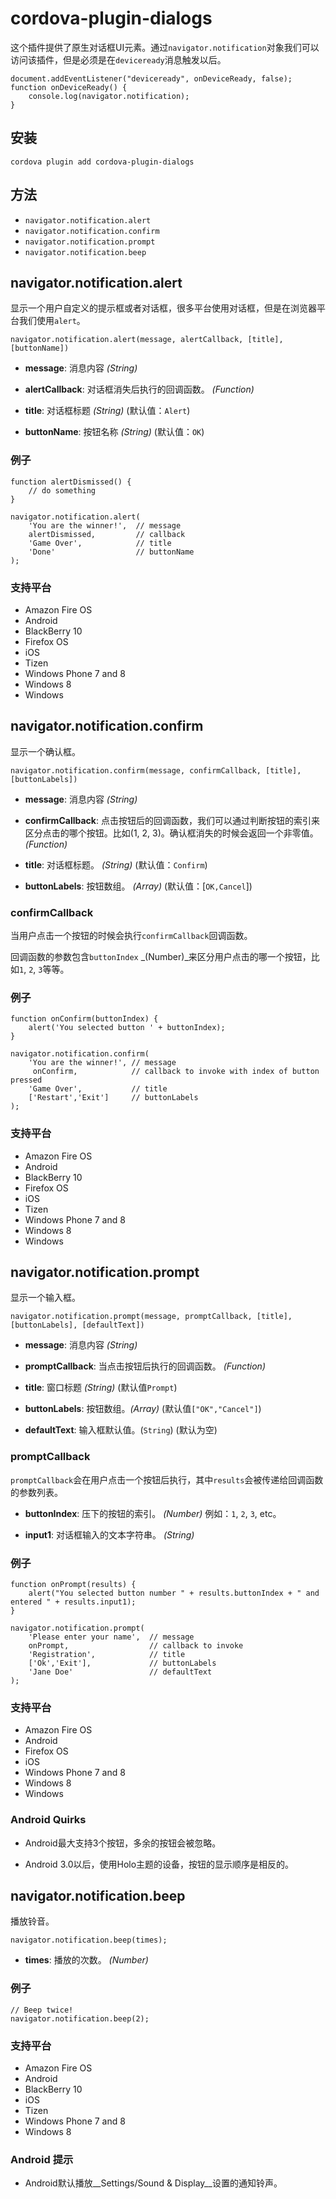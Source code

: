 # cordova-plugin-dialogs

这个插件提供了原生对话框UI元素。通过`navigator.notification`对象我们可以访问该插件，但是必须是在`deviceready`消息触发以后。

    document.addEventListener("deviceready", onDeviceReady, false);
    function onDeviceReady() {
        console.log(navigator.notification);
    }

## 安装

    cordova plugin add cordova-plugin-dialogs

## 方法

- `navigator.notification.alert`
- `navigator.notification.confirm`
- `navigator.notification.prompt`
- `navigator.notification.beep`

## navigator.notification.alert

显示一个用户自定义的提示框或者对话框，很多平台使用对话框，但是在浏览器平台我们使用`alert`。

    navigator.notification.alert(message, alertCallback, [title], [buttonName])

- __message__: 消息内容 _(String)_

- __alertCallback__: 对话框消失后执行的回调函数。 _(Function)_

- __title__: 对话框标题 _(String)_ (默认值：`Alert`)

- __buttonName__: 按钮名称 _(String)_ (默认值：`OK`)


### 例子

    function alertDismissed() {
        // do something
    }

    navigator.notification.alert(
        'You are the winner!',  // message
        alertDismissed,         // callback
        'Game Over',            // title
        'Done'                  // buttonName
    );

### 支持平台

- Amazon Fire OS
- Android
- BlackBerry 10
- Firefox OS
- iOS
- Tizen
- Windows Phone 7 and 8
- Windows 8
- Windows

## navigator.notification.confirm

显示一个确认框。

    navigator.notification.confirm(message, confirmCallback, [title], [buttonLabels])

- __message__: 消息内容 _(String)_

- __confirmCallback__: 点击按钮后的回调函数，我们可以通过判断按钮的索引来区分点击的哪个按钮。比如(1, 2, 3)。确认框消失的时候会返回一个非零值。 _(Function)_

- __title__: 对话框标题。 _(String)_ (默认值：`Confirm`)

- __buttonLabels__: 按钮数组。 _(Array)_  (默认值：[`OK,Cancel`])


### confirmCallback

当用户点击一个按钮的时候会执行`confirmCallback`回调函数。

回调函数的参数包含`buttonIndex` _(Number)_来区分用户点击的哪一个按钮，比如`1`, `2`, `3`等等。

### 例子

    function onConfirm(buttonIndex) {
        alert('You selected button ' + buttonIndex);
    }

    navigator.notification.confirm(
        'You are the winner!', // message
         onConfirm,            // callback to invoke with index of button pressed
        'Game Over',           // title
        ['Restart','Exit']     // buttonLabels
    );

### 支持平台

- Amazon Fire OS
- Android
- BlackBerry 10
- Firefox OS
- iOS
- Tizen
- Windows Phone 7 and 8
- Windows 8
- Windows

## navigator.notification.prompt

显示一个输入框。

    navigator.notification.prompt(message, promptCallback, [title], [buttonLabels], [defaultText])

- __message__: 消息内容 _(String)_

- __promptCallback__: 当点击按钮后执行的回调函数。 _(Function)_

- __title__: 窗口标题 _(String)_ (默认值`Prompt`)

- __buttonLabels__: 按钮数组。_(Array)_ (默认值`["OK","Cancel"]`)

- __defaultText__: 输入框默认值。(`String`) (默认为空)

### promptCallback

`promptCallback`会在用户点击一个按钮后执行，其中`results`会被传递给回调函数的参数列表。

- __buttonIndex__: 压下的按钮的索引。 _(Number)_ 例如：`1`, `2`, `3`, etc。

- __input1__: 对话框输入的文本字符串。 _(String)_

### 例子

    function onPrompt(results) {
        alert("You selected button number " + results.buttonIndex + " and entered " + results.input1);
    }

    navigator.notification.prompt(
        'Please enter your name',  // message
        onPrompt,                  // callback to invoke
        'Registration',            // title
        ['Ok','Exit'],             // buttonLabels
        'Jane Doe'                 // defaultText
    );

### 支持平台

- Amazon Fire OS
- Android
- Firefox OS
- iOS
- Windows Phone 7 and 8
- Windows 8
- Windows

### Android Quirks

- Android最大支持3个按钮，多余的按钮会被忽略。

- Android 3.0以后，使用Holo主题的设备，按钮的显示顺序是相反的。

## navigator.notification.beep

播放铃音。

    navigator.notification.beep(times);

- __times__: 播放的次数。 _(Number)_

### 例子

    // Beep twice!
    navigator.notification.beep(2);

### 支持平台

- Amazon Fire OS
- Android
- BlackBerry 10
- iOS
- Tizen
- Windows Phone 7 and 8
- Windows 8

### Android 提示

- Android默认播放__Settings/Sound & Display__设置的通知铃声。
